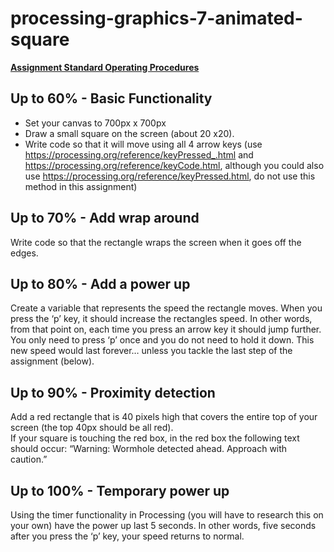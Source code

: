 # processing-graphics-7-animated-square

**[Assignment Standard Operating Procedures](https://mariopineda.github.io/assignment-sops/)**

## Up to 60% - Basic Functionality
* Set your canvas to 700px x 700px
* Draw a small square on the screen (about 20 x20).
* Write code so that it will move using all 4 arrow keys (use https://processing.org/reference/keyPressed_.html and https://processing.org/reference/keyCode.html, although you could also use https://processing.org/reference/keyPressed.html, do not use this method in this assignment)

## Up to 70% - Add wrap around
Write code so that the rectangle wraps the screen when it goes off the edges.  

## Up to 80% - Add a power up
Create a variable that represents the speed the rectangle moves. When you press the ‘p’ key, it should increase the rectangles speed. In other words, from that point on, each time you press an arrow key it should jump further. You only need to press ‘p’ once and you do not need to hold it down. This new speed would last forever…  unless you tackle the last step of the assignment (below).

## Up to 90% - Proximity detection
Add a red rectangle that is 40 pixels high that covers the entire top of your screen (the top 40px should be all red).  
If your square is touching the red box, in the red box the following text should occur: “Warning: Wormhole detected ahead.  Approach with caution.”

## Up to 100% - Temporary power up
Using the timer functionality in Processing (you will have to research this on your own) have the power up last 5 seconds. In other words, five seconds after you press the ‘p’ key, your speed returns to normal.
